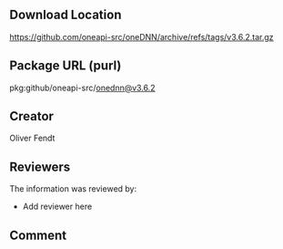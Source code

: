 ## Download Location

https://github.com/oneapi-src/oneDNN/archive/refs/tags/v3.6.2.tar.gz

## Package URL (purl)

pkg:github/oneapi-src/onednn@v3.6.2

## Creator

Oliver Fendt

## Reviewers

The information was reviewed by:

* Add reviewer here

## Comment

